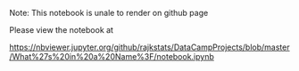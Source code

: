 Note: This notebook is unale to render on github page

Please view the notebook at 

https://nbviewer.jupyter.org/github/rajkstats/DataCampProjects/blob/master/What%27s%20in%20a%20Name%3F/notebook.ipynb
